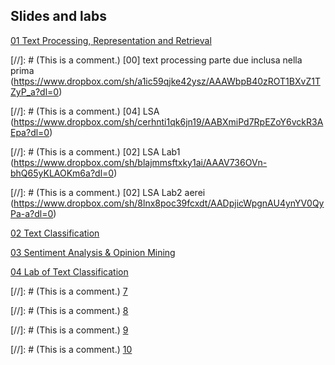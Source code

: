 ## Slides and labs

[01 Text Processing, Representation and Retrieval](https://www.dropbox.com/s/vnb8a37t458ks9x/1_text_processing_text_mining_unit_master_in_data_science.pdf?dl=0)

[//]: # (This is a comment.) [00] text processing parte due inclusa nella prima (https://www.dropbox.com/sh/a1ic59qjke42ysz/AAAWbpB40zROT1BXvZ1TZyP_a?dl=0)

[//]: # (This is a comment.) [04] LSA (https://www.dropbox.com/sh/cerhnti1qk6jn19/AABXmiPd7RpEZoY6vckR3AEpa?dl=0)

[//]: # (This is a comment.) [02] LSA Lab1 (https://www.dropbox.com/sh/blajmmsftxky1ai/AAAV736OVn-bhQ65yKLAOKm6a?dl=0)

[//]: # (This is a comment.) [02] LSA Lab2 aerei (https://www.dropbox.com/sh/8lnx8poc39fcxdt/AADpjicWpgnAU4ynYV0QyPa-a?dl=0)

[02 Text Classification](https://www.dropbox.com/sh/kyawf6200wbftuy/AACsSxww4TSLS4y4RhMkqHnha?dl=0)

[03 Sentiment Analysis & Opinion Mining](https://www.dropbox.com/s/zu0pfnvlqon94s7/3_opinion_mining_text_mining_unit_master_in_data_science.pdf?dl=0)

[04 Lab of Text Classification](https://www.dropbox.com/s/1ynr9rkjm8prw3o/E2_lab_text_classification_ntsb_in_weka.pdf?dl=0)

[//]: # (This is a comment.) [7](https://www.dropbox.com/sh/qi1ncl5w0ha5nb2/AAA-85J6C2Vkaz_c0VXjnelza?dl=0)

[//]: # (This is a comment.) [8](https://www.dropbox.com/sh/329jwttlehmdul7/AAB9D25UyrWnj-y7Dm0ucxZBa?dl=0)

[//]: # (This is a comment.) [9](https://www.dropbox.com/sh/wk96kco8eqb00cc/AADRSHoGF3nz7wlH01Z0-o9xa?dl=0)

[//]: # (This is a comment.) [10](https://www.dropbox.com/sh/kchyfs33ie0e5wp/AADSRSTOXyZBJSSzp_3pRJKga?dl=0)
